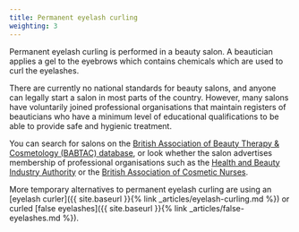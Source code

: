 ```yaml
---
title: Permanent eyelash curling
weighting: 3
---
```


Permanent eyelash curling is performed in a beauty salon. A beautician applies a gel to the eyebrows which contains chemicals which are used to curl the eyelashes.

There are currently no national standards for beauty salons, and anyone can legally start a salon in most parts of the country. However, many salons have voluntarily joined professional organisations that maintain registers of beauticians who have a minimum level of educational qualifications to be able to provide safe and hygienic treatment. 

You can search for salons on the [British Association of Beauty Therapy & Cosmetology (BABTAC) database](https://www.babtac.com/salons), or look whether the salon advertises membership of professional organisations such as the [Health and Beauty Industry Authority](https://www.habia.org/) or the [British Association of Cosmetic Nurses](https://www.bacn.org.uk/).

More temporary alternatives to permanent eyelash curling are using an [eyelash curler]({{ site.baseurl }}{% link _articles/eyelash-curling.md %}) or curled [false eyelashes]({{ site.baseurl }}{% link _articles/false-eyelashes.md %}).